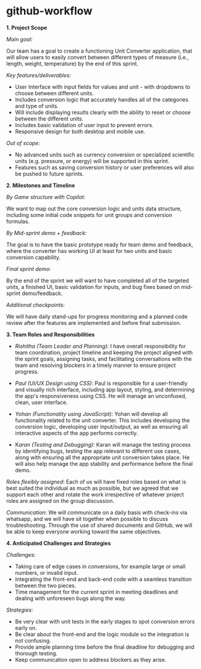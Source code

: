 # github-workflow

**1. Project Scope**

*Main goal:*

Our team has a goal to create a functioning Unit Converter application, that will allow users to easily convert between different types of measure (i.e., length, weight, temperature) by the end of this sprint.

*Key features/deliverables:*

- User Interface with input fields for values and unit - with dropdowns to choose between different units.
- Includes conversion logic that accurately handles all of the categories and type of units.
- Will include displaying results clearly with the ability to reset or choose between the different units.
- Includes basic validation of user input to prevent errors.
- Responsive design for both desktop and mobile use.

*Out of scope:*

- No advanced units such as currency conversion or specialized scientific units (e.g. pressure, or energy) will be supported in this sprint.
- Features such as saving conversion history or user preferences will also be pushed to future sprints.

**2. Milestones and Timeline**

*By Game structure with Copilot:*

We want to map out the core conversion logic and units data structure, including some initial code snippets for unit groups and conversion formulas.

*By Mid-sprint demo + feedback:*

The goal is to have the basic prototype ready for team demo and feedback, where the converter has working UI at least for two units and basic conversion capability.

*Final sprint demo:*

By the end of the sprint we will want to have completed all of the targeted units, a finished UI, basic validation for inputs, and bug fixes based on mid-sprint demo/feedback.

*Additional checkpoints:*

We will have daily stand-ups for progress monitoring and a planned code review after the features are implemented and before final submission.

**3. Team Roles and Responsibilities**

- *Rishitha (Team Leader and Planning)*: I have overall responsibility for team coordination, project timeline and keeping the project aligned with the sprint goals, assigning tasks, and facilitating conversations with the team and resolving blockers in a timely manner to ensure project progress.

- *Paul (UI/UX Design using CSS)*: Paul is responsible for a user-friendly and visually rich interface, including app layout, styling, and determining the app's responsiveness using CSS. He will manage an unconfused, clean, user interface.

- *Yohan (Functionality using JavaScript)*: Yohan will develop all functionality related to the unit converter. This includes developing the conversion logic, developing user input/output, as well as ensuring all interactive aspects of the app performs correctly.

- K*aran (Testing and Debugging)*: Karan will manage the testing process by identifying bugs, testing the app relevant to different use cases, along with ensuring all the appropriate unit conversion takes place. He will also help manage the app stability and performance before the final demo.

*Roles flexibly assigned*: Each of us will have fixed roles based on what is best suited the individual as much as possible, but we agreed that we support each other and rotate the work irrespective of whatever project roles are assigned on the group discussion.

*Communication*: We will communicate on a daily basis with check-ins via whatsapp, and we will have sit together when possible to discuss troubleshooting. Through the use of shared documents and GitHub, we will be able to keep everyone working toward the same objectives.

**4. Anticipated Challenges and Strategies**

*Challenges:*

- Taking care of edge cases in conversions, for example large or small numbers, or invalid input.
- Integrating the front-end and back-end code with a seamless transition between the two pieces.
- Time management for the current sprint in meeting deadlines and dealing with unforeseen bugs along the way.

*Strategies:*

- Be very clear with unit tests in the early stages to spot conversion errors early on.
- Be clear about the front-end and the logic module so the integration is not confusing.
- Provide ample planning time before the final deadline for debugging and thorough testing.
- Keep communication open to address blockers as they arise.